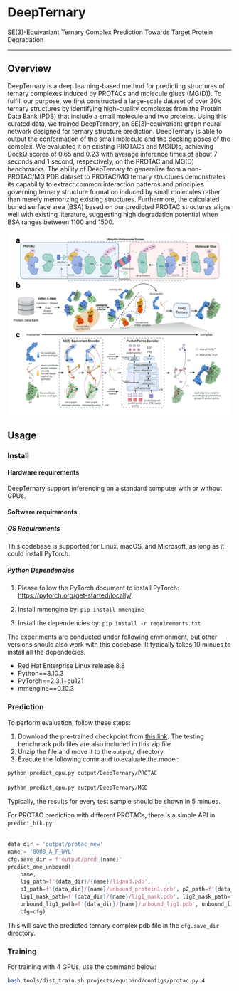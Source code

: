 # DeepTernary


SE(3)-Equivariant Ternary Complex Prediction Towards Target Protein Degradation


---

## Overview

DeepTernary is a deep learning-based method for predicting structures of ternary complexes induced by PROTACs and molecule glues (MG(D)). To fulfill our purpose, we first constructed a large-scale dataset of over 20k ternary structures by identifying high-quality complexes from the Protein Data Bank (PDB) that include a small molecule and two proteins. Using this curated data, we trained DeepTernary, an SE(3)-equivariant graph neural network designed for ternary structure prediction. DeepTernary is able to output the conformation of the small molecule and the docking poses of the complex. We evaluated it on existing PROTACs and MG(D)s, achieving DockQ scores of 0.65 and 0.23 with average inference times of about 7 seconds and 1 second, respectively, on the PROTAC and MG(D) benchmarks. The ability of DeepTernary to generalize from a non-PROTAC/MG PDB dataset to PROTAC/MG ternary structures demonstrates its capability to extract common interaction patterns and principles governing ternary structure formation induced by small molecules rather than merely memorizing existing structures. Furthermore, the calculated buried surface area (BSA) based on our predicted PROTAC structures aligns well with existing literature, suggesting high degradation potential when BSA ranges between 1100 and 1500. 

![Introduction](data/introduction.jpeg)


## Usage

### Install

#### Hardware requirements

DeepTernary support inferencing on a standard computer with or without GPUs.

#### Software requirements

##### OS Requirements

This codebase is supported for Linux, macOS, and Microsoft, as long as it could install PyTorch.

##### Python Dependencies

1. Please follow the PyTorch document to install PyTorch: https://pytorch.org/get-started/locally/.

2. Install mmengine by: `pip install mmengine`

3. Install the dependencies by: `pip install -r requirements.txt`

The experiments are conducted under following envrionment, but other versions should also work with this codebase. It typically takes 10 minues to install all the dependecies.

- Red Hat Enterprise Linux release 8.8
- Python==3.10.3
- PyTorch==2.3.1+cu121
- mmengine==0.10.3



### Prediction

To perform evaluation, follow these steps:
1. Download the pre-trained checkpoint from [this link](https://zenodo.org/records/12727661). The testing benchmark pdb files are also included in this zip file.
2. Unzip the file and move it to the `output/` directory.
3. Execute the following command to evaluate the model:

```Bash
python predict_cpu.py output/DeepTernary/PROTAC

python predict_cpu.py output/DeepTernary/MGD
```

Typically, the results for every test sample should be shown in 5 minues.

For PROTAC prediction with different PROTACs, there is a simple API in `predict_btk.py`:

```Python

data_dir = 'output/protac_new'
name = '8QU8_A_F_WYL'
cfg.save_dir = f'output/pred_{name}'
predict_one_unbound(
    name,
    lig_path=f'{data_dir}/{name}/ligand.pdb',
    p1_path=f'{data_dir}/{name}/unbound_protein1.pdb', p2_path=f'{data_dir}/{name}/unbound_protein2.pdb',
    lig1_mask_path=f'{data_dir}/{name}/lig1_mask.pdb', lig2_mask_path=f'{data_dir}/{name}/unbound_lig2.pdb',
    unbound_lig1_path=f'{data_dir}/{name}/unbound_lig1.pdb', unbound_lig2_path=f'{data_dir}/{name}/unbound_lig2.pdb',
    cfg=cfg)

```

This will save the predicted ternary complex pdb file in the `cfg.save_dir` directory.

### Training

For training with 4 GPUs, use the command below:

```Bash
bash tools/dist_train.sh projects/equibind/configs/protac.py 4
```
